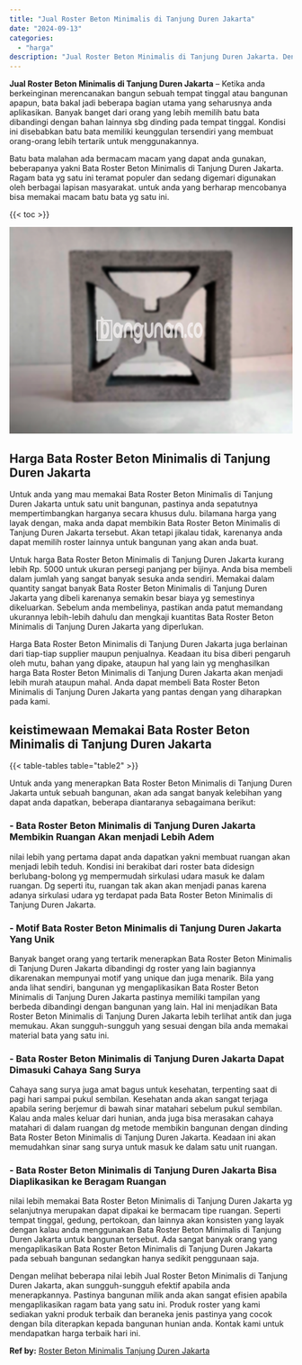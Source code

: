 ```yaml
---
title: "Jual Roster Beton Minimalis di Tanjung Duren Jakarta"
date: "2024-09-13"
categories: 
  - "harga"
description: "Jual Roster Beton Minimalis di Tanjung Duren Jakarta. Dengan melihat beberapa nilai lebih Jual Roster Beton Minimalis di Tanjung Duren Jakarta, akan sungguh-..."
---
```


**Jual Roster Beton Minimalis di Tanjung Duren Jakarta** – Ketika anda berkeinginan merencanakan bangun sebuah tempat tinggal atau bangunan apapun, bata bakal jadi beberapa bagian utama yang seharusnya anda aplikasikan. Banyak banget dari orang yang lebih memilih batu bata dibandingi dengan bahan lainnya sbg dinding pada tempat tinggal. Kondisi ini disebabkan batu bata memiliki keunggulan tersendiri yang membuat orang-orang lebih tertarik untuk menggunakannya.

Batu bata malahan ada bermacam macam yang dapat anda gunakan, beberapanya yakni Bata Roster Beton Minimalis di Tanjung Duren Jakarta. Ragam bata yg satu ini teramat populer dan sedang digemari digunakan oleh berbagai lapisan masyarakat. untuk anda yang berharap mencobanya bisa memakai macam batu bata yg satu ini.

{{< toc >}}

![Jual Roster Beton Minimalis di Tanjung Duren Jakarta](/images/bata-roster-minimalis-26.png)

## Harga Bata Roster Beton Minimalis di Tanjung Duren Jakarta

Untuk anda yang mau memakai Bata Roster Beton Minimalis di Tanjung Duren Jakarta untuk satu unit bangunan, pastinya anda sepatutnya mempertimbangkan harganya secara khusus dulu. bilamana harga yang layak dengan, maka anda dapat membikin Bata Roster Beton Minimalis di Tanjung Duren Jakarta tersebut. Akan tetapi jikalau tidak, karenanya anda dapat memilih roster lainnya untuk bangunan yang akan anda buat.

Untuk harga Bata Roster Beton Minimalis di Tanjung Duren Jakarta kurang lebih Rp. 5000 untuk ukuran persegi panjang per bijinya. Anda bisa membeli dalam jumlah yang sangat banyak sesuka anda sendiri. Memakai dalam quantity sangat banyak Bata Roster Beton Minimalis di Tanjung Duren Jakarta yang dibeli karenanya semakin besar biaya yg semestinya dikeluarkan. Sebelum anda membelinya, pastikan anda patut memandang ukurannya lebih-lebih dahulu dan mengkaji kuantitas Bata Roster Beton Minimalis di Tanjung Duren Jakarta yang diperlukan.

Harga Bata Roster Beton Minimalis di Tanjung Duren Jakarta juga berlainan dari tiap-tiap supplier maupun penjualnya. Keadaan itu bisa diberi pengaruh oleh mutu, bahan yang dipake, ataupun hal yang lain yg menghasilkan harga Bata Roster Beton Minimalis di Tanjung Duren Jakarta akan menjadi lebih murah ataupun mahal. Anda dapat membeli Bata Roster Beton Minimalis di Tanjung Duren Jakarta yang pantas dengan yang diharapkan pada kami.

## keistimewaan Memakai Bata Roster Beton Minimalis di Tanjung Duren Jakarta

{{< table-tables table="table2" >}}

Untuk anda yang menerapkan Bata Roster Beton Minimalis di Tanjung Duren Jakarta untuk sebuah bangunan, akan ada sangat banyak kelebihan yang dapat anda dapatkan, beberapa diantaranya sebagaimana berikut:

### \- Bata Roster Beton Minimalis di Tanjung Duren Jakarta Membikin Ruangan Akan menjadi Lebih Adem

nilai lebih yang pertama dapat anda dapatkan yakni membuat ruangan akan menjadi lebih teduh. Kondisi ini berakibat dari roster bata didesign berlubang-bolong yg mempermudah sirkulasi udara masuk ke dalam ruangan. Dg seperti itu, ruangan tak akan akan menjadi panas karena adanya sirkulasi udara yg terdapat pada Bata Roster Beton Minimalis di Tanjung Duren Jakarta.

### \- Motif Bata Roster Beton Minimalis di Tanjung Duren Jakarta Yang Unik

Banyak banget orang yang tertarik menerapkan Bata Roster Beton Minimalis di Tanjung Duren Jakarta dibandingi dg roster yang lain bagiannya dikarenakan mempunyai motif yang unique dan juga menarik. Bila yang anda lihat sendiri, bangunan yg mengaplikasikan Bata Roster Beton Minimalis di Tanjung Duren Jakarta pastinya memiliki tampilan yang berbeda dibandingi dengan bangunan yang lain. Hal ini menjadikan Bata Roster Beton Minimalis di Tanjung Duren Jakarta lebih terlihat antik dan juga memukau. Akan sungguh-sungguh yang sesuai dengan bila anda memakai material bata yang satu ini.

### \- Bata Roster Beton Minimalis di Tanjung Duren Jakarta Dapat Dimasuki Cahaya Sang Surya

Cahaya sang surya juga amat bagus untuk kesehatan, terpenting saat di pagi hari sampai pukul sembilan. Kesehatan anda akan sangat terjaga apabila sering berjemur di bawah sinar matahari sebelum pukul sembilan. Kalau anda males keluar dari hunian, anda juga bisa merasakan cahaya matahari di dalam ruangan dg metode membikin bangunan dengan dinding Bata Roster Beton Minimalis di Tanjung Duren Jakarta. Keadaan ini akan memudahkan sinar sang surya untuk masuk ke dalam satu unit ruangan.

### \- Bata Roster Beton Minimalis di Tanjung Duren Jakarta Bisa Diaplikasikan ke Beragam Ruangan

nilai lebih memakai Bata Roster Beton Minimalis di Tanjung Duren Jakarta yg selanjutnya merupakan dapat dipakai ke bermacam tipe ruangan. Seperti tempat tinggal, gedung, pertokoan, dan lainnya akan konsisten yang layak dengan kalau anda menggunakan Bata Roster Beton Minimalis di Tanjung Duren Jakarta untuk bangunan tersebut. Ada sangat banyak orang yang mengaplikasikan Bata Roster Beton Minimalis di Tanjung Duren Jakarta pada sebuah bangunan sedangkan hanya sedikit penggunaan saja.

Dengan melihat beberapa nilai lebih Jual Roster Beton Minimalis di Tanjung Duren Jakarta, akan sungguh-sungguh efektif apabila anda menerapkannya. Pastinya bangunan milik anda akan sangat efisien apabila mengaplikasikan ragam bata yang satu ini. Produk roster yang kami sediakan yakni produk terbaik dan beraneka jenis pastinya yang cocok dengan bila diterapkan kepada bangunan hunian anda. Kontak kami untuk mendapatkan harga terbaik hari ini.

**Ref by:** [Roster Beton Minimalis Tanjung Duren Jakarta](https://id.wikipedia.org/wiki/Roster)
